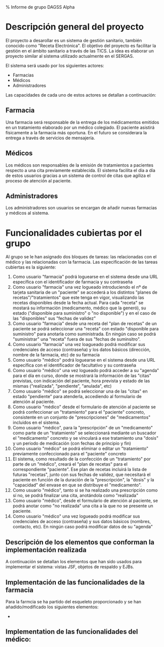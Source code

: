 % Informe de grupo DAGSS Alpha

# Descripción general del proyecto
El proyecto a desarollar es un sistema de gestión sanitario, también conocido como "Receta Electrónica".
El objetivo del proyecto es facilitar la gestión en el ámbito sanitario a través de las TICS.
La idea es elaborar un proyecto similar al sistema utilizado actualmente en el SERGAS.

El sistema será usado por los siguientes actores:

* Farmacias
* Médicos
* Administradores

Las capacidades de cada uno de estos actores se detallan a continuación:

## Farmacia
Una farmacia será responsable de la entrega de los médicamentos emitidos en un tratamiento
elaborado por un médico colegiado.
El paciente asistirá físicamente a la farmacia más oportuna. En el futuro se considerara la entrega
a través de servicios de mensajería.

## Médicos
Los médicos son responsables de la emisión de tratamientos a pacientes respecto a una cita previamente establecida.
El sistema facilita el día a día de estos usuarios gracias a un sistema de control de citas que agiliza el 
proceso de atención al paciente.

## Administradores
Los administradores son usuarios se encargan de añadir nuevas farmacias y médicos al sistema.

# Funcionalidades cubiertas por el grupo
Al grupo se le han asignado dos bloques de tareas: las relacionadas con el médico y las relacionadas con la farmacia.
Las especificación de las tareas cubiertas es la siguiente:

1.   Como usuario "farmacia" podrá loguearse en el sistema desde una URL específica con el identificador de farmacia y su contraseña
2.  Como usuario "farmacia" una vez logueado introduciendo el nº de tarjeta sanitaria de un "paciente" se accederá a los distintos "planes de recetas"/"tratamientos" que este tenga en vigor, visualizando las recetas disponibles desde la fecha actual. Para cada "receta" se mostará su información (medicamento, médico que la generó), su estado ("disponible para suministro" o "no disponible") y en el caso de las "disponibles" sus "fechas de validez"
3.  Como usuario "farmacia" desde una receta del "plan de recetas" de un paciente se podrá seleccionar una "receta" con estado "disponible para suministro" para anotarla como suministrada. En ningún caso se podrá "suministrar" una "receta" fuera de sus "fechas de suminsitro".
4.  Como usuario "farmacia" una vez loagueado podrá modificar sus credenciales de acceso (contraseña) y los datos básicos (dirección, nombre de la farmacia, etc) de su farmacia
5.  Como usuario "médico" podrá loguearse en el sistema desde una URL específica con el identificador de facultativo y su contraseña
6.  Como usuario "médico" una vez logueado podrá acceder a su "agenda" para el día en curso, donde se mostrará la información de las "citas" previstas, con indicación del paciente, hora prevista y estado de las mismas ("realizada", "pendiente", "anulada", etc)
7.  Como usuario "médico" se podrá seleccionar una de las "citas" en estado "pendiente" para atenderla, accediendo al formulario de atención al paciente.
8.  Como usuario "médico" desde el formulario de atención al paciente se podrá confeccionar un "tratamiento" para el "paciente" concreto, consistente en un conjunto de "prescripciones" de "medicamentos" incluidos en el sistema.
9.  Como usuario "médico", para la "prescripción" de un "medicamento" como parte de un "tratamiento" se seleccionará mediante un buscador el "medicamento" concreto y se vinculará a ese tratamiento una "dosis" y un periodo de medicación (con fechas de principio y fin)
10. Como usuario "médico" se podrá eliminar o editar un "tratamiento" previamente confeccionado para el "paciente" concreto
10. El sistema, como resultado de la confección de un "tratamiento" por parte de un "médico", creará el "plan de recetas" para el correspondiente "paciente". Ese plan de recetas incluirá la lista de futuras "recetas", junto con sus fechas de validez, que necesitará el paciente en función de la duración de la "prescripción", la "dosis" y la "capacidad" del envase en que se distribuye el "medicamento".
11. Como usuario "médico", tanto si se ha realizado una prescripción como sí no, se podrá finalizar una cita, anotándola como "realizada"
12. Como usuario "médico", desde el formulario de atención al paciente, se podrá anotar como "no realizada" una cita a la que no se presente un paciente.
13. Como usuario "médico" una vez logueado podrá modificar sus credenciales de acceso (contraseña) y sus datos básicos (nombres, contacto, etc). En ningún caso podrá modificar datos de su "agenda"

## Descripción de los elementos que conforman la implementación realizada
A continuación se detallan los elementos que han sido usados para implementar el sistema: vistas JSF, objetos de respaldo y EJBs.

## Implementación de las funcionalidades de la farmacia
Para la farmcia se ha partido del esqueleto proporcionado y se han añadido/modificado los siguientes elementos:

* 

## Implementation de las funcionalidades del médico:


